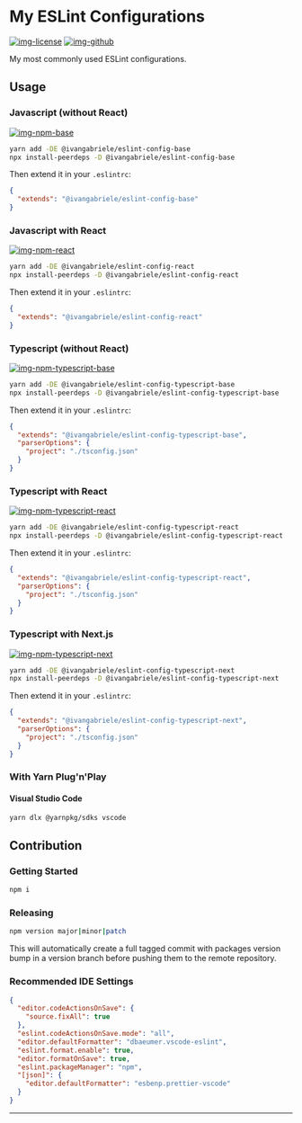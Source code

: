 # My ESLint Configurations

[![img-license]][lnk-license] [![img-github]][lnk-github]

My most commonly used ESLint configurations.

## Usage

### Javascript (without React)

[![img-npm-base]][lnk-npm-base]

```sh
yarn add -DE @ivangabriele/eslint-config-base
npx install-peerdeps -D @ivangabriele/eslint-config-base
```

Then extend it in your `.eslintrc`:

```json
{
  "extends": "@ivangabriele/eslint-config-base"
}
```

### Javascript with React

[![img-npm-react]][lnk-npm-react]

```sh
yarn add -DE @ivangabriele/eslint-config-react
npx install-peerdeps -D @ivangabriele/eslint-config-react
```

Then extend it in your `.eslintrc`:

```json
{
  "extends": "@ivangabriele/eslint-config-react"
}
```

### Typescript (without React)

[![img-npm-typescript-base]][lnk-npm-typescript-base]

```sh
yarn add -DE @ivangabriele/eslint-config-typescript-base
npx install-peerdeps -D @ivangabriele/eslint-config-typescript-base
```

Then extend it in your `.eslintrc`:

```json
{
  "extends": "@ivangabriele/eslint-config-typescript-base",
  "parserOptions": {
    "project": "./tsconfig.json"
  }
}
```

### Typescript with React

[![img-npm-typescript-react]][lnk-npm-typescript-react]

```sh
yarn add -DE @ivangabriele/eslint-config-typescript-react
npx install-peerdeps -D @ivangabriele/eslint-config-typescript-react
```

Then extend it in your `.eslintrc`:

```json
{
  "extends": "@ivangabriele/eslint-config-typescript-react",
  "parserOptions": {
    "project": "./tsconfig.json"
  }
}
```

### Typescript with Next.js

[![img-npm-typescript-next]][lnk-npm-typescript-next]

```sh
yarn add -DE @ivangabriele/eslint-config-typescript-next
npx install-peerdeps -D @ivangabriele/eslint-config-typescript-next
```

Then extend it in your `.eslintrc`:

```json
{
  "extends": "@ivangabriele/eslint-config-typescript-next",
  "parserOptions": {
    "project": "./tsconfig.json"
  }
}
```

### With Yarn Plug'n'Play

#### Visual Studio Code

```sh
yarn dlx @yarnpkg/sdks vscode
```

## Contribution

### Getting Started

```sh
npm i
```

### Releasing

```sh
npm version major|minor|patch
```

This will automatically create a full tagged commit with packages version bump in a version branch before pushing them
to the remote repository.

### Recommended IDE Settings

```json
{
  "editor.codeActionsOnSave": {
    "source.fixAll": true
  },
  "eslint.codeActionsOnSave.mode": "all",
  "editor.defaultFormatter": "dbaeumer.vscode-eslint",
  "eslint.format.enable": true,
  "editor.formatOnSave": true,
  "eslint.packageManager": "npm",
  "[json]": {
    "editor.defaultFormatter": "esbenp.prettier-vscode"
  }
}
```

---

[img-github]: https://img.shields.io/github/workflow/status/ivangabriele/eslint-config/Test%20&%20Publish/main?style=flat-square
[img-license]: https://img.shields.io/github/license/ivangabriele/eslint-config?style=flat-square
[img-npm-base]: https://img.shields.io/npm/v/@ivangabriele/eslint-config-base?style=flat-square
[img-npm-react]: https://img.shields.io/npm/v/@ivangabriele/eslint-config-react?style=flat-square
[img-npm-typescript-base]: https://img.shields.io/npm/v/@ivangabriele/eslint-config-typescript-base?style=flat-square
[img-npm-typescript-next]: https://img.shields.io/npm/v/@ivangabriele/eslint-config-typescript-next?style=flat-square
[img-npm-typescript-react]: https://img.shields.io/npm/v/@ivangabriele/eslint-config-typescript-react?style=flat-square

[lnk-github]: https://github.com/ivangabriele/eslint-config/actions?query=branch%3Amain++
[lnk-license]: https://github.com/ivangabriele/eslint-config/blob/main/LICENSE
[lnk-npm-base]: https://www.npmjs.com/package/@ivangabriele/eslint-config-base
[lnk-npm-react]: https://www.npmjs.com/package/@ivangabriele/eslint-config-react
[lnk-npm-typescript-base]: https://www.npmjs.com/package/@ivangabriele/eslint-config-typescript-base
[lnk-npm-typescript-next]: https://www.npmjs.com/package/@ivangabriele/eslint-config-typescript-next
[lnk-npm-typescript-react]: https://www.npmjs.com/package/@ivangabriele/eslint-config-typescript-react
